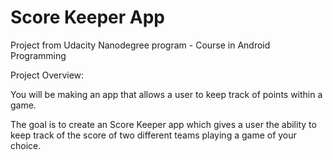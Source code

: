 # Score Keeper App
Project from Udacity Nanodegree program - Course in Android Programming

Project Overview:

You will be making an app that allows a user to keep track of points within a game.

The goal is to create an Score Keeper app which gives a user the ability to keep track of the score of two different teams playing a game of your choice.
